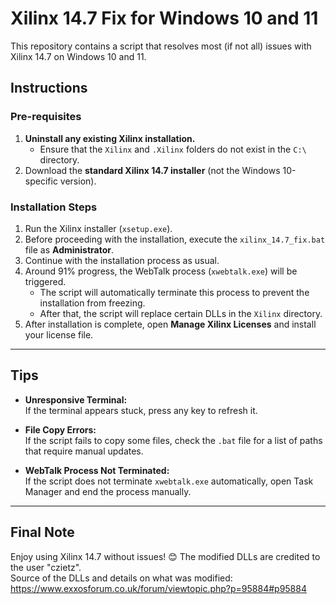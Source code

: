 # Xilinx 14.7 Fix for Windows 10 and 11  

This repository contains a script that resolves most (if not all) issues with Xilinx 14.7 on Windows 10 and 11.  

## Instructions  

### Pre-requisites  

1. **Uninstall any existing Xilinx installation.**  
   - Ensure that the `Xilinx` and `.Xilinx` folders do not exist in the `C:\` directory.  
2. Download the **standard Xilinx 14.7 installer** (not the Windows 10-specific version).  

### Installation Steps  

1. Run the Xilinx installer (`xsetup.exe`).  
2. Before proceeding with the installation, execute the `xilinx_14.7_fix.bat` file as **Administrator**.  
3. Continue with the installation process as usual.  
4. Around 91% progress, the WebTalk process (`xwebtalk.exe`) will be triggered.  
   - The script will automatically terminate this process to prevent the installation from freezing.
   - After that, the script will replace certain DLLs in the `Xilinx` directory.
5. After installation is complete, open **Manage Xilinx Licenses** and install your license file.  

---

## Tips  

- **Unresponsive Terminal:**  
  If the terminal appears stuck, press any key to refresh it.  

- **File Copy Errors:**  
  If the script fails to copy some files, check the `.bat` file for a list of paths that require manual updates.  

- **WebTalk Process Not Terminated:**  
  If the script does not terminate `xwebtalk.exe` automatically, open Task Manager and end the process manually.  

---

## Final Note  
Enjoy using Xilinx 14.7 without issues! 😊
The modified DLLs are credited to the user "czietz".  
Source of the DLLs and details on what was modified: https://www.exxosforum.co.uk/forum/viewtopic.php?p=95884#p95884

